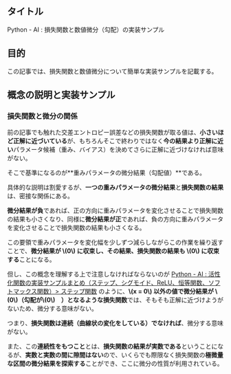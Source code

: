 ## タイトル
Python - AI : 損失関数と数値微分（勾配）の実装サンプル

## 目的
この記事では、損失関数と数値微分について簡単な実装サンプルを記載する。

## 概念の説明と実装サンプル
### 損失関数と微分の関係
前の記事でも触れた交差エントロピー誤差などの損失関数が取る値は、**小さいほど正解に近づいている**が、もちろんそこで終わりではなく**今の結果より正解に近い**パラメータ候補（重み、バイアス）を決めてさらに正解に近づけなければ意味がない。

そこで基準になるのが**重みパラメータの微分結果（勾配値）**である。

具体的な説明は割愛するが、**一つの重みパラメータの微分結果**と**損失関数の結果**は、密接な関係にある。

**微分結果が負**であれば、正の方向に重みパラメータを変化させることで損失関数の結果も小さくなり、同様に**微分結果が正**であれば、負の方向に重みパラメータを変化させることで損失関数の結果も小さくなる。

この要領で重みパラメータを変化幅を少しずつ減らしながらこの作業を繰り返すことで、**微分結果が \\(0\\) に収束し、その結果、損失関数の結果も \\(0\\) に収束する**ことになる。

但し、この概念を理解する上で注意しなければならないのが [Python - AI : 活性化関数の実装サンプルまとめ（ステップ、シグモイド、ReLU、恒等関数、ソフトマックス関数）> ステップ関数](https://sigma-se.com/detail/18/#:~:text=%E3%81%A8%E5%AE%9F%E8%A3%85%E3%82%B5%E3%83%B3%E3%83%97%E3%83%AB-,%E3%82%B9%E3%83%86%E3%83%83%E3%83%97%E9%96%A2%E6%95%B0,-%E5%89%8D%E3%81%AE%E8%A8%98%E4%BA%8B) のように、**\\(x = 0\\) 以外の値で微分結果が \\(0\\)（勾配が\\(0\\)　）となるような損失関数**では、そもそも正解に近づけようがないため、微分する意味がない。

つまり、**損失関数は連続（曲線状の変化をしている）でなければ**、微分する意味がない。

また、この**連続性をもつこと**とは、**損失関数の結果が実数である**ということになるが、**実数と実数の間に隙間はない**ので、いくらでも際限なく損失関数の**極微量な区間の微分結果を探索する**ことができ、ここに微分の性質が利用されている。
